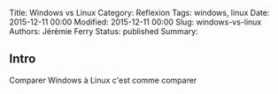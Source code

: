 Title: Windows vs Linux
Category: Reflexion
Tags: windows, linux
Date: 2015-12-11 00:00
Modified: 2015-12-11 00:00
Slug: windows-vs-linux
Authors: Jérémie Ferry
Status: published
Summary:

## Intro

Comparer Windows à Linux c'est comme comparer 

##

